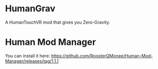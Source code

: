 # HumanGrav
A HumanTouchVR mod that gives you Zero-Gravity.

# Human Mod Manager
You can install it here: https://github.com/RoosterQMonee/Human-Mod-Manager/releases/tag/1.1.1

